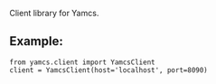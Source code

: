 Client library for Yamcs.

## Example:

    from yamcs.client import YamcsClient
    client = YamcsClient(host='localhost', port=8090)
